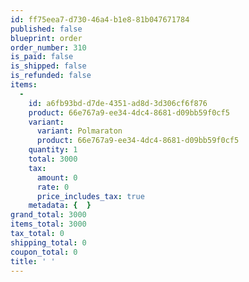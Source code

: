 ```yaml
---
id: ff75eea7-d730-46a4-b1e8-81b047671784
published: false
blueprint: order
order_number: 310
is_paid: false
is_shipped: false
is_refunded: false
items:
  -
    id: a6fb93bd-d7de-4351-ad8d-3d306cf6f876
    product: 66e767a9-ee34-4dc4-8681-d09bb59f0cf5
    variant:
      variant: Polmaraton
      product: 66e767a9-ee34-4dc4-8681-d09bb59f0cf5
    quantity: 1
    total: 3000
    tax:
      amount: 0
      rate: 0
      price_includes_tax: true
    metadata: {  }
grand_total: 3000
items_total: 3000
tax_total: 0
shipping_total: 0
coupon_total: 0
title: ' '
---
```

